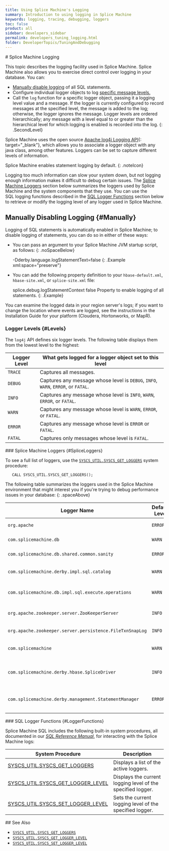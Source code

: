 ```yaml
---
title: Using Splice Machine's Logging
summary: Introduction to using logging in Splice Machine
keywords: logging, tracing, debugging, loggers
toc: false
product: all
sidebar: developers_sidebar
permalink: developers_tuning_logging.html
folder: DeveloperTopics/TuningAndDebugging
---
```

<section>
<div class="TopicContent" data-swiftype-index="true" markdown="1">
# Splice Machine Logging

This topic describes the logging facility used in Splice Machine. Splice
Machine also allows you to exercise direct control over logging in your
database. You can:

* [Manually disable logging](#Manually) of all SQL statements.
* Configure individual logger objects to log [specific message
  levels.](#Levels)
* Call the `log` function for a specific logger object, passing it a
  logging level value and a message. If the logger is currently
  configured to record messages at the specified level, the message is
  added to the log; otherwise, the logger ignores the message. Logger
  levels are ordered hierarchically; any message with a level equal to
  or greater than the hierarchical level for which logging is enabled is
  recorded into the log.
{: .SecondLevel}

Splice Machine uses the open source [Apache log4j Logging API][1]{:
target="_blank"}, which allows you to associate a logger object with any
java class, among other features. Loggers can be set to capture
different levels of information.

Splice Machine enables statement logging by default.
{: .noteIcon}

Logging too much information can slow your system down, but not logging
enough information makes it difficult to debug certain issues. The
[Splice Machine Loggers](#SpliceLoggers) section below summarizes the
loggers used by Splice Machine and the system components that they use.
You can use the SQL logging functions described in the [SQL Logger
Functions](#LoggerFunctions) section below to retrieve or modify the
logging level of any logger used in Splice Machine.

## Manually Disabling Logging   {#Manually}

Logging of SQL statements is automatically enabled in Splice Machine; to
disable logging of statements, you can do so in either of these ways:

* You can pass an argument to your Splice Machine JVM startup script, as
  follows:
  {: .noSpaceBelow}

  <div class="preWrapperWide" markdown="1">
      -Dderby.language.logStatementText=false
  {: .Example xml:space="preserve"}

  </div>

* You can add the following property definition to your
  `hbase-default.xml`, `hbase-site.xml`, or `splice-site.xml` file:

  <div class="preWrapperWide" markdown="1">
      <property>
      <name>splice.debug.logStatementContext</name>
      <value>false</value>
      <description>Property to enable logging of all statements.</description>
      </property>
  {: .Example}

  </div>

You can examine the logged data in your region server's logs; if you
want to change the location where events are logged, see the
instructions in the Installation Guide for your platform (Cloudera,
Hortonworks, or MapR).

### Logger Levels   {#Levels}

The `log4j` API defines six logger levels. The following table displays
them from the lowest level to the highest:

<table summary="Table of the available logging levels.">
                <col />
                <col />
                <thead>
                    <tr>
                        <th>Logger Level</th>
                        <th>What gets logged for a logger object set to this level</th>
                    </tr>
                </thead>
                <tbody>
                    <tr>
                        <td><code>TRACE</code></td>
                        <td>Captures all messages.</td>
                    </tr>
                    <tr>
                        <td><code>DEBUG</code></td>
                        <td>Captures any message whose level is <code>DEBUG</code>, <code>INFO</code>, <code>WARN</code>, <code>ERROR</code>, or <code>FATAL</code>.</td>
                    </tr>
                    <tr>
                        <td><code>INFO</code></td>
                        <td>Captures any message whose level is <code>INFO</code>, <code>WARN</code>, <code>ERROR</code>, or <code>FATAL</code>.</td>
                    </tr>
                    <tr>
                        <td><code>WARN</code></td>
                        <td>Captures any message whose level is <code>WARN</code>, <code>ERROR</code>, or <code>FATAL</code>.</td>
                    </tr>
                    <tr>
                        <td><code>ERROR</code></td>
                        <td>Captures any message whose level is <code>ERROR</code> or <code>FATAL</code>.</td>
                    </tr>
                    <tr>
                        <td><code>FATAL</code></td>
                        <td>Captures only messages whose level is <code>FATAL</code>.</td>
                    </tr>
                </tbody>
            </table>
### Splice Machine Loggers   {#SpliceLoggers}

To see a full list of loggers, use the [`SYSCS_UTIL.SYSCS_GET_LOGGERS`](sqlref_sysprocs_getloggers.html) system procedure:
```
   CALL SYSCS_UTIL.SYSCS_GET_LOGGERS();
```

The following table summarizes the loggers used in the Splice Machine
environment that might interest you if you're trying to debug
performance issues in your database:
{: .spaceAbove}

<table summary="Table of the loggers used in Splice Machine.">
                <col />
                <col />
                <col />
                <thead>
                    <tr>
                        <th>Logger Name</th>
                        <th>Default Level</th>
                        <th>Description</th>
                    </tr>
                </thead>
                <tbody>
                    <tr>
                        <td><code>org.apache</code></td>
                        <td><code>ERROR</code></td>
                        <td>Logs all Apache software messages</td>
                    </tr>
                    <tr>
                        <td><code>com.splicemachine.db</code></td>
                        <td><code>WARN</code></td>
                        <td>Logs all Derby software messages</td>
                    </tr>
                    <tr>
                        <td><code>com.splicemachine.db.shared.common.sanity</code></td>
                        <td><code>ERROR</code></td>
                        <td>Logs all Derby Sanity Manager messages</td>
                    </tr>
                    <tr>
                        <td><code>com.splicemachine.derby.impl.sql.catalog</code></td>
                        <td><code>WARN</code></td>
                        <td>Logs Derby SQL catalog/dictionary messages</td>
                    </tr>
                    <tr>
                        <td><code>com.splicemachine.db.impl.sql.execute.operations</code></td>
                        <td><code>WARN</code></td>
                        <td>Logs Derby SQL operation messages</td>
                    </tr>
                    <tr>
                        <td><code>org.apache.zookeeper.server.ZooKeeperServer</code></td>
                        <td><code>INFO</code></td>
                        <td>Used to determine when Zookeeper is started</td>
                    </tr>
                    <tr>
                        <td><code>org.apache.zookeeper.server.persistence.FileTxnSnapLog</code></td>
                        <td><code>INFO</code></td>
                        <td>Logs Zookeeper transactions</td>
                    </tr>
                    <tr>
                        <td><code>com.splicemachine</code></td>
                        <td><code>WARN</code></td>
                        <td>By default, controls all Splice Machine logging</td>
                    </tr>
                    <tr>
                        <td><code>com.splicemachine.derby.hbase.SpliceDriver</code></td>
                        <td><code>INFO</code></td>
                        <td>Prints start-up and shutdown messages to the log and to the console</td>
                    </tr>
                    <tr>
                        <td><code>com.splicemachine.derby.management.StatementManager</code></td>
                        <td><code>ERROR</code></td>
                        <td>Set the level of this logger to <code>TRACE</code> to record execution time for SQL statements</td>
                    </tr>
                </tbody>
            </table>
### SQL Logger Functions   {#LoggerFunctions}

Splice Machine SQL includes the following built-in system procedures,
all documented in our [*SQL Reference Manual*](sqlref_intro.html), for
interacting with the Splice Machine logs:

<table summary="Table of Splice Machine system procedures for interacting with logs.">
                <col />
                <col />
                <thead>
                    <tr>
                        <th>System Procedure</th>
                        <th>Description</th>
                    </tr>
                </thead>
                <tbody>
                    <tr>
                        <td class="CodeFont"><a href="sqlref_sysprocs_getloggers.html">SYSCS_UTIL.SYSCS_GET_LOGGERS</a>
                        </td>
                        <td>Displays a list of the active loggers.</td>
                    </tr>
                    <tr>
                        <td class="CodeFont"><a href="sqlref_sysprocs_getloggerlevel.html">SYSCS_UTIL.SYSCS_GET_LOGGER_LEVEL</a>
                        </td>
                        <td>Displays the current logging level of the specified logger.</td>
                    </tr>
                    <tr>
                        <td class="CodeFont"><a href="sqlref_sysprocs_setloggerlevel.html">SYSCS_UTIL.SYSCS_SET_LOGGER_LEVEL</a>
                        </td>
                        <td>Sets the current logging level of the specified logger.</td>
                    </tr>
                </tbody>
            </table>
## See Also

* [`SYSCS_UTIL.SYSCS_GET_LOGGERS`](sqlref_sysprocs_getloggers.html)
* [`SYSCS_UTIL.SYSCS_GET_LOGGER_LEVEL`](sqlref_sysprocs_getloggerlevel.html)
* [`SYSCS_UTIL.SYSCS_SET_LOGGER_LEVEL`](sqlref_sysprocs_setloggerlevel.html)

</div>
</section>



[1]: http://logging.apache.org/log4j/1.2/manual.html
